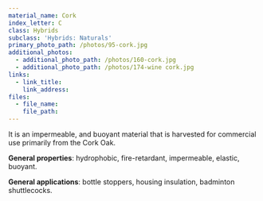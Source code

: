 ```yaml
---
material_name: Cork
index_letter: C
class: Hybrids
subclass: 'Hybrids: Naturals'
primary_photo_path: /photos/95-cork.jpg
additional_photos:
  - additional_photo_path: /photos/160-cork.jpg
  - additional_photo_path: /photos/174-wine cork.jpg
links:
  - link_title: 
    link_address:
files:
  - file_name:
    file_path:
---
```



It is an impermeable, and buoyant material that is harvested for commercial use primarily from the Cork Oak.

**General properties**: hydrophobic, fire-retardant, impermeable, elastic, buoyant.

**General applications**: bottle stoppers, housing insulation, badminton shuttlecocks.